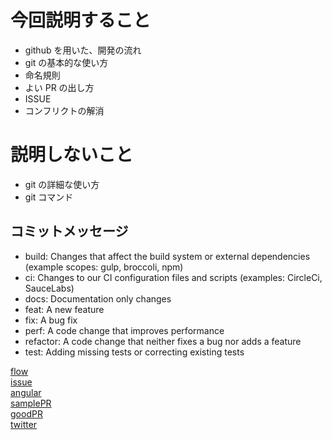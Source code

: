 # 今回説明すること

- github を用いた、開発の流れ
- git の基本的な使い方
- 命名規則
- よい PR の出し方
- ISSUE
- コンフリクトの解消

# 説明しないこと

- git の詳細な使い方
- git コマンド

## コミットメッセージ

- build: Changes that affect the build system or external dependencies (example scopes: gulp, broccoli, npm)
- ci: Changes to our CI configuration files and scripts (examples: CircleCi, SauceLabs)
- docs: Documentation only changes
- feat: A new feature
- fix: A bug fix
- perf: A code change that improves performance
- refactor: A code change that neither fixes a bug nor adds a feature
- test: Adding missing tests or correcting existing tests


[flow](https://atmarkit.itmedia.co.jp/ait/articles/1708/01/news015.html)  
[issue](https://qiita.com/c6tower/items/fe2aa4ecb78bef69928f)  
[angular](https://github.com/angular/angular)  
[samplePR](https://github.com/good-katayama-family/seppan-for-family/pull/33)  
[goodPR](https://tech.every.tv/entry/2021/06/08/120000)  
[twitter](https://twitter.com/t_wada/status/1569887056876417025)
